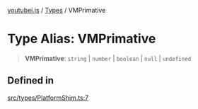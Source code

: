 [youtubei.js](../../../README.md) / [Types](../README.md) / VMPrimative

# Type Alias: VMPrimative

> **VMPrimative**: `string` \| `number` \| `boolean` \| `null` \| `undefined`

## Defined in

[src/types/PlatformShim.ts:7](https://github.com/LuanRT/YouTube.js/blob/e1650e12979e68b9546bc63989f86b651960a10a/src/types/PlatformShim.ts#L7)
